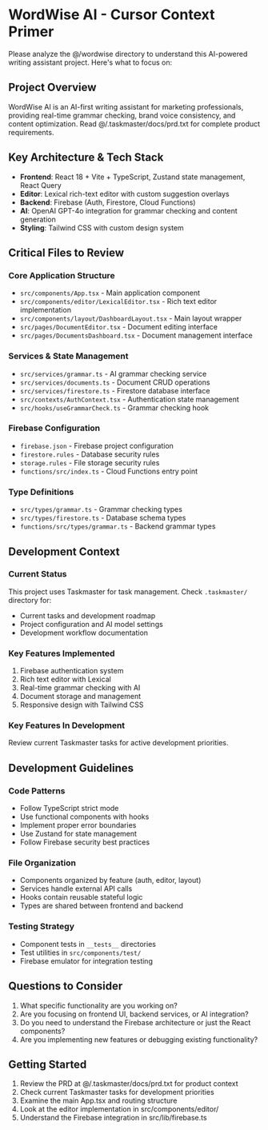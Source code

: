 # WordWise AI - Cursor Context Primer

Please analyze the @/wordwise directory to understand this AI-powered writing assistant project. Here's what to focus on:

## Project Overview
WordWise AI is an AI-first writing assistant for marketing professionals, providing real-time grammar checking, brand voice consistency, and content optimization. Read @/.taskmaster/docs/prd.txt for complete product requirements.

## Key Architecture & Tech Stack
- **Frontend**: React 18 + Vite + TypeScript, Zustand state management, React Query
- **Editor**: Lexical rich-text editor with custom suggestion overlays
- **Backend**: Firebase (Auth, Firestore, Cloud Functions)
- **AI**: OpenAI GPT-4o integration for grammar checking and content generation
- **Styling**: Tailwind CSS with custom design system

## Critical Files to Review

### Core Application Structure
- `src/components/App.tsx` - Main application component
- `src/components/editor/LexicalEditor.tsx` - Rich text editor implementation
- `src/components/layout/DashboardLayout.tsx` - Main layout wrapper
- `src/pages/DocumentEditor.tsx` - Document editing interface
- `src/pages/DocumentsDashboard.tsx` - Document management interface

### Services & State Management
- `src/services/grammar.ts` - AI grammar checking service
- `src/services/documents.ts` - Document CRUD operations
- `src/services/firestore.ts` - Firestore database interface
- `src/contexts/AuthContext.tsx` - Authentication state management
- `src/hooks/useGrammarCheck.ts` - Grammar checking hook

### Firebase Configuration
- `firebase.json` - Firebase project configuration
- `firestore.rules` - Database security rules
- `storage.rules` - File storage security rules
- `functions/src/index.ts` - Cloud Functions entry point

### Type Definitions
- `src/types/grammar.ts` - Grammar checking types
- `src/types/firestore.ts` - Database schema types
- `functions/src/types/grammar.ts` - Backend grammar types

## Development Context

### Current Status
This project uses Taskmaster for task management. Check `.taskmaster/` directory for:
- Current tasks and development roadmap
- Project configuration and AI model settings
- Development workflow documentation

### Key Features Implemented
1. Firebase authentication system
2. Rich text editor with Lexical
3. Real-time grammar checking with AI
4. Document storage and management
5. Responsive design with Tailwind CSS

### Key Features In Development
Review current Taskmaster tasks for active development priorities.

## Development Guidelines

### Code Patterns
- Follow TypeScript strict mode
- Use functional components with hooks
- Implement proper error boundaries
- Use Zustand for state management
- Follow Firebase security best practices

### File Organization
- Components organized by feature (auth, editor, layout)
- Services handle external API calls
- Hooks contain reusable stateful logic
- Types are shared between frontend and backend

### Testing Strategy
- Component tests in `__tests__` directories
- Test utilities in `src/components/test/`
- Firebase emulator for integration testing

## Questions to Consider
1. What specific functionality are you working on?
2. Are you focusing on frontend UI, backend services, or AI integration?
3. Do you need to understand the Firebase architecture or just the React components?
4. Are you implementing new features or debugging existing functionality?

## Getting Started
1. Review the PRD at @/.taskmaster/docs/prd.txt for product context
2. Check current Taskmaster tasks for development priorities
3. Examine the main App.tsx and routing structure
4. Look at the editor implementation in src/components/editor/
5. Understand the Firebase integration in src/lib/firebase.ts

